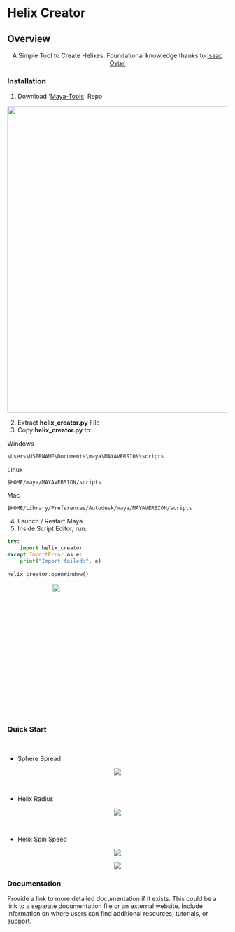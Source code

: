# Helix Creator

## Overview


<div align="center"> 
   
A Simple Tool to Create Helixes. Foundational knowledge thanks to [Isaac Oster](https://isaacoster.gumroad.com/l/oUpTB?layout=profile&recommended_by=library)

</div>





### Installation


   1. Download '[Maya-Tools](https://github.com/BlakeXYZ/Maya-Tools/tree/main)' Repo

<p align="center">
<img src="https://github.com/BlakeXYZ/Maya-Tools/assets/37947050/45325716-8ac3-4ed6-a5e6-0bb5f07eecec" width="700">
</p>

   2. Extract **helix_creator.py** File
   3. Copy **helix_creator.py** to:
     
   Windows
```
\Users\USERNAME\Documents\maya\MAYAVERSION\scripts
```
   Linux
```
$HOME/maya/MAYAVERSION/scripts
```
   Mac
```
$HOME/Library/Preferences/Autodesk/maya/MAYAVERSION/scripts
```
   4. Launch / Restart Maya
   5. Inside Script Editor, run:
```py
try:
    import helix_creator
except ImportError as e:
    print("Import failed:", e)
    
helix_creator.openWindow()
```
<p align="center">
<img src="https://github.com/BlakeXYZ/Maya-Tools/assets/37947050/22b6fd4d-bad7-4729-9c95-d66507228db3" width="300">
</p>



    





### Quick Start

<br>

- Sphere Spread
<p align="center">
<img src="https://github.com/BlakeXYZ/Maya-Tools/assets/37947050/ede8d113-ef9e-4cb3-8d67-7a2d181795df">
</p>
<br>

- Helix Radius

<p align="center">
<img src="https://github.com/BlakeXYZ/Maya-Tools/assets/37947050/ee9a0cbd-ce47-4623-ab08-ce1bf8a3e290">
</p>
<br>

- Helix Spin Speed
  
<p align="center">
<img src="https://github.com/BlakeXYZ/Maya-Tools/assets/37947050/05a0a0c0-8f6d-4ec1-833f-7f06e6407c3a">
</p>
<p align="center">
<img src="https://github.com/BlakeXYZ/Maya-Tools/assets/37947050/6de8f1a1-50c1-436b-8faa-e5c2e6a716c4">
</p>



### Documentation

Provide a link to more detailed documentation if it exists. This could be a link to a separate documentation file or an external website. Include information on where users can find additional resources, tutorials, or support.
